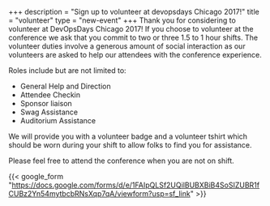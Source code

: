 +++
description = "Sign up to volunteer at devopsdays Chicago 2017!"
title = "volunteer"
type = "new-event"
+++
Thank you for considering to volunteer at DevOpsDays Chicago 2017!   If you choose to volunteer at the conference we ask that you commit to two or three 1.5 to 1 hour shifts.  The volunteer duties involve a generous amount of social interaction as our volunteers are asked to help our attendees with the conference experience.

Roles include but are not limited to:

- General Help and Direction
- Attendee Checkin
- Sponsor liaison
- Swag Assistance
- Auditorium Assistance

We will provide you with a volunteer badge and a volunteer tshirt which should be worn during your shift to allow folks to find you for assistance.

Please feel free to attend the conference when you are not on shift.

{{< google_form "https://docs.google.com/forms/d/e/1FAIpQLSf2UQilBUBXBiB4SoSIZUBR1fCUBz2Yn54mytbcbRNsXqp7qA/viewform?usp=sf_link" >}}